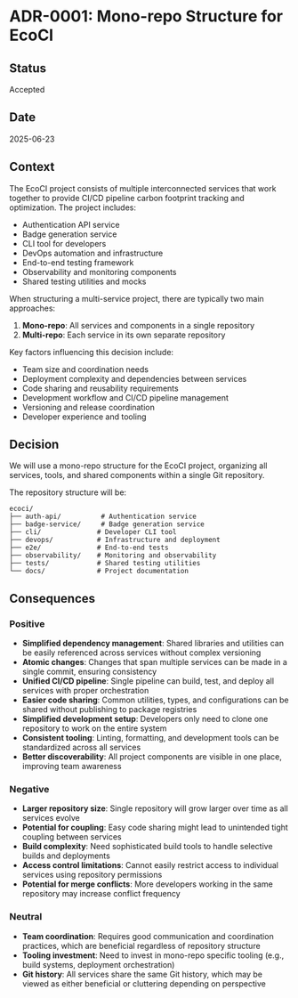 # ADR-0001: Mono-repo Structure for EcoCI

## Status

Accepted

## Date

2025-06-23

## Context

The EcoCI project consists of multiple interconnected services that work together to provide CI/CD pipeline carbon footprint tracking and optimization. The project includes:

- Authentication API service
- Badge generation service
- CLI tool for developers
- DevOps automation and infrastructure
- End-to-end testing framework
- Observability and monitoring components
- Shared testing utilities and mocks

When structuring a multi-service project, there are typically two main approaches:
1. **Mono-repo**: All services and components in a single repository
2. **Multi-repo**: Each service in its own separate repository

Key factors influencing this decision include:
- Team size and coordination needs
- Deployment complexity and dependencies between services
- Code sharing and reusability requirements
- Development workflow and CI/CD pipeline management
- Versioning and release coordination
- Developer experience and tooling

## Decision

We will use a mono-repo structure for the EcoCI project, organizing all services, tools, and shared components within a single Git repository.

The repository structure will be:
```
ecoci/
├── auth-api/          # Authentication service
├── badge-service/     # Badge generation service
├── cli/              # Developer CLI tool
├── devops/           # Infrastructure and deployment
├── e2e/              # End-to-end tests
├── observability/    # Monitoring and observability
├── tests/            # Shared testing utilities
└── docs/             # Project documentation
```

## Consequences

### Positive

- **Simplified dependency management**: Shared libraries and utilities can be easily referenced across services without complex versioning
- **Atomic changes**: Changes that span multiple services can be made in a single commit, ensuring consistency
- **Unified CI/CD pipeline**: Single pipeline can build, test, and deploy all services with proper orchestration
- **Easier code sharing**: Common utilities, types, and configurations can be shared without publishing to package registries
- **Simplified development setup**: Developers only need to clone one repository to work on the entire system
- **Consistent tooling**: Linting, formatting, and development tools can be standardized across all services
- **Better discoverability**: All project components are visible in one place, improving team awareness

### Negative

- **Larger repository size**: Single repository will grow larger over time as all services evolve
- **Potential for coupling**: Easy code sharing might lead to unintended tight coupling between services
- **Build complexity**: Need sophisticated build tools to handle selective builds and deployments
- **Access control limitations**: Cannot easily restrict access to individual services using repository permissions
- **Potential for merge conflicts**: More developers working in the same repository may increase conflict frequency

### Neutral

- **Team coordination**: Requires good communication and coordination practices, which are beneficial regardless of repository structure
- **Tooling investment**: Need to invest in mono-repo specific tooling (e.g., build systems, deployment orchestration)
- **Git history**: All services share the same Git history, which may be viewed as either beneficial or cluttering depending on perspective